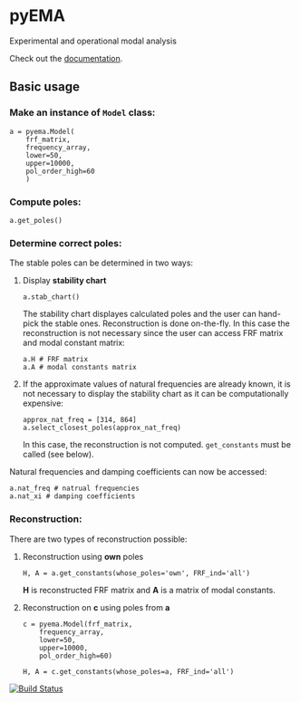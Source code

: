 # pyEMA

Experimental and operational modal analysis

Check out the [documentation](https://pyema.readthedocs.io/en/latest/basic_usage.html).

## Basic usage

### Make an instance of `Model` class:
```
a = pyema.Model(
    frf_matrix,
    frequency_array,
    lower=50,
    upper=10000,
    pol_order_high=60
    )
```
### Compute poles:
```
a.get_poles()
```
### Determine correct poles:
The stable poles can be determined in two ways:
1. Display **stability chart**
    ```
    a.stab_chart()
    ```
    The stability chart displayes calculated poles and the user can hand-pick the stable ones. Reconstruction is done on-the-fly. In this case the reconstruction is not necessary since the user can access FRF matrix and modal constant matrix:
    ```
    a.H # FRF matrix
    a.A # modal constants matrix
    ```
2. If the approximate values of natural frequencies are already known, it is not necessary to display the stability chart as it can be computationally expensive:
    ```
    approx_nat_freq = [314, 864]
    a.select_closest_poles(approx_nat_freq)
    ```
    In this case, the reconstruction is not computed. `get_constants` must be called (see below).

Natural frequencies and damping coefficients can now be accessed:
```
a.nat_freq # natrual frequencies
a.nat_xi # damping coefficients
```
### Reconstruction:
There are two types of reconstruction possible:
1. Reconstruction using **own** poles
    ```
    H, A = a.get_constants(whose_poles='own', FRF_ind='all') 
    ```
    **H** is reconstructed FRF matrix and **A** is a matrix of modal constants.

2. Reconstruction on **c** using poles from **a**
    ```
    c = pyema.Model(frf_matrix, 
        frequency_array, 
        lower=50, 
        upper=10000, 
        pol_order_high=60)
        
    H, A = c.get_constants(whose_poles=a, FRF_ind='all')
    ```

[![Build Status](https://travis-ci.com/ladisk/pyEMA.svg?branch=master)](https://travis-ci.com/ladisk/pyEMA)
